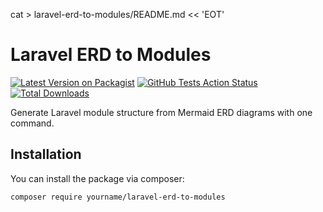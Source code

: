 cat > laravel-erd-to-modules/README.md << 'EOT'

# Laravel ERD to Modules

[![Latest Version on Packagist](https://img.shields.io/packagist/v/yourname/laravel-erd-to-modules.svg?style=flat-square)](https://packagist.org/packages/yourname/laravel-erd-to-modules)
[![GitHub Tests Action Status](https://img.shields.io/github/workflow/status/yourname/laravel-erd-to-modules/Tests?label=tests)](https://github.com/yourname/laravel-erd-to-modules/actions?query=workflow%3ATests+branch%3Amain)
[![Total Downloads](https://img.shields.io/packagist/dt/yourname/laravel-erd-to-modules.svg?style=flat-square)](https://packagist.org/packages/yourname/laravel-erd-to-modules)

Generate Laravel module structure from Mermaid ERD diagrams with one command.

## Installation

You can install the package via composer:

```bash
composer require yourname/laravel-erd-to-modules
```
